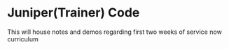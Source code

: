 # Juniper(Trainer) Code
This will house notes and demos regarding first two weeks of service now curriculum
